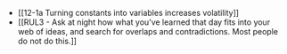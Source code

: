 - [[12-1a Turning constants into variables increases volatility]]
- [[RUL3 - Ask at night how what you’ve learned that day fits into your web of ideas, and search for overlaps and contradictions. Most people do not do this.]]